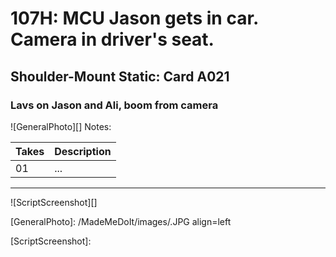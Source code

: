 # 107H: MCU Jason gets in car. Camera in driver's seat.

## Shoulder-Mount Static: Card A021

### Lavs on Jason and Ali, boom from camera

![GeneralPhoto][]
Notes: 

| Takes | Description |
|:---|:----|
| 01 | ... |

----

![ScriptScreenshot][]


[GeneralPhoto]:  /MadeMeDoIt/images/.JPG align=left

[ScriptScreenshot]: 
